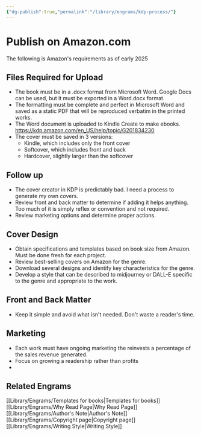 ```yaml
---
{"dg-publish":true,"permalink":"/library/engrams/kdp-process/"}
---
```


# Publish on Amazon.com
The following is Amazon's requirements as of early 2025

## Files Required for Upload
- The book must be in a .docx format from Microsoft Word. Google Docs can be used, but it must be exported in a Word.docx format. 
- The formatting must be complete and perfect in Microsoft Word and saved as a static PDF that will be reproduced verbatim in the printed works.
- The Word document is uploaded to Kindle Create to make ebooks.
https://kdp.amazon.com/en_US/help/topic/G201834230
- The cover must be saved in 3 versions:
	- Kindle, which includes only the front cover
	- Softcover, which includes front and back
	- Hardcover, slightly larger than the softcover

## Follow up
- The cover creator in KDP is predictably bad. I need a process to generate my own covers.
- Review front and back matter to determine if adding it helps anything. Too much of it is simply reflex or convention and not required.
- Review marketing options and determine proper actions.

## Cover Design
- Obtain specifications and templates based on book size from Amazon. Must be done fresh for each project.
- Review best-selling covers on Amazon for the genre. 
- Download several designs and identify key characteristics for the genre.
- Develop a style that can be described to midjourney or DALL-E specific to the genre and appropriate to the work.

## Front and Back Matter
- Keep it simple and avoid what isn't needed. Don't waste a reader's time.

## Marketing
- Each work must have ongoing marketing the reinvests a percentage of the sales revenue generated.
- Focus on growing a readership rather than profits
- 

## Related Engrams
[[Library/Engrams/Templates for books\|Templates for books]]
[[Library/Engrams/Why Read Page\|Why Read Page]]
[[Library/Engrams/Author's Note\|Author's Note]]
[[Library/Engrams/Copyright page\|Copyright page]]
[[Library/Engrams/Writing Style\|Writing Style]]
